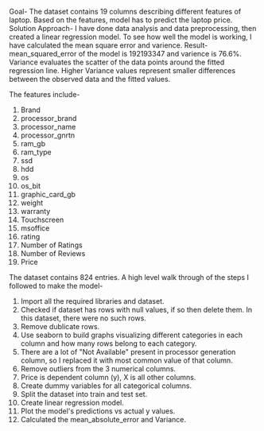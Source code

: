 Goal- The dataset contains 19 columns describing different features of laptop. Based on the features, model has to predict the laptop price.
Solution Approach- I have done data analysis and data preprocessing, then created a linear regression model. To see how well the model is working, I have calculated the mean square error and varience.
Result- mean_squared_error of the model is 192193347 and varience is 76.6%. Variance evaluates the scatter of the data points around the fitted regression line. 
Higher Variance values represent smaller differences between the observed data and the fitted values.

The features include-
1. Brand
2. processor_brand
3. processor_name
4. processor_gnrtn
5. ram_gb
6. ram_type
7. ssd
8. hdd
9. os
10. os_bit
11. graphic_card_gb
12. weight
13. warranty
14. Touchscreen
15. msoffice
16. rating
17. Number of Ratings
18. Number of Reviews
19. Price

The dataset contains 824 entries.
A high level walk through of the steps I followed to make the model-
1. Import all the required libraries and dataset.
2. Checked if dataset has rows with null values, if so then delete them. In this dataset, there were no such rows.
3. Remove dublicate rows.
4. Use seaborn to build graphs visualizing different categories in each column and how many rows belong to each category.
5. There are a lot of "Not Available" present in processor generation column, so I replaced it with most common value of that column.
6. Remove outliers from the 3 numerical columns.
7. Price is dependent column (y), X is all other columns.
8. Create dummy variables for all categorical columns.
9. Split the dataset into train and test set.
10. Create linear regression model.
11. Plot the model's predictions vs actual y values.
12. Calculated the mean_absolute_error and Variance.

